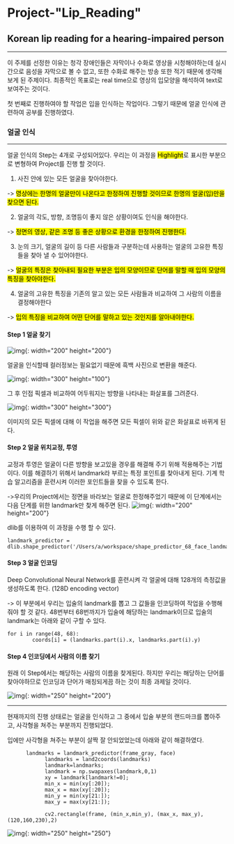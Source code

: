 # Project-"Lip_Reading"

## Korean lip reading for a hearing-impaired person
----

 이 주제를 선정한 이유는 청각 장애인들은 자막이나 수화로 영상을 시청해야하는데 실시간으로 음성을 자막으로 볼 수 없고, 또한 수화로 해주는 방송 또한 적기 때문에 생각해보게 된 주제이다. 최종적인 목표로는 real time으로 영상의 입모양을 해석하여 text로 보여주는 것이다. 
 
 첫 번째로 진행하여야 할 작업은 입을 인식하는 작업이다. 그렇기 때문에 얼굴 인식에 관련하여 공부를 진행하였다.
 
### 얼굴 인식
----
  얼굴 인식의 Step는 4개로 구성되어있다. 우리는 이 과정을 <mark>Highlight</mark>로 표시한 부분으로 변형하여 Project를 진행 할 것이다.
  
  1. 사진 안에 있는 모든 얼굴을 찾아야한다.
 
  -> <mark>영상에는 한명의 얼굴만이 나온다고 한정하여 진행할 것이므로 한명의 얼굴(입)만을 찾으면 된다.</mark>
  
  2. 얼굴의 각도, 방향, 조명등이 좋지 않은 상황이여도 인식을 해야한다.

  -> <mark>정면의 영상, 같은 조명 등 좋은 상황으로 환경을 한정하여 진행한다.</mark>
  
  3. 눈의 크기, 얼굴의 길이 등 다른 사람들과 구분하는데 사용하는 얼굴의 고유한 특징들을 찾아 낼 수 있어야한다.

  -> <mark>얼굴의 특징은 찾아내되 필요한 부분은 입의 모양이므로 단어를 말할 때 입의 모양의 특징을 찾아야한다.</mark>
  
  
  4. 얼굴의 고유한 특징을 기존의 알고 있는 모든 사람들과 비교하여 그 사람의 이름을 결정해야한다

  -> <mark>입의 특징을 비교하여 어떤 단어를 말하고 있는 것인지를 알아내야한다.</mark>

#### Step 1 얼굴 찾기
![img](/images/step1_1.png){: width="200" height="200"}


 얼굴을 인식할때 컬러정보는 필요없기 때문에 흑백 사진으로 변환을 해준다.
 
 
 ![img](/images/step1_2.png){: width="300" height="100"}
 
 그 후 인접 픽셀과 비교하여 어두워지는 방향을 나타내는 화살표를 그려준다.
 
  ![img](/images/step1_3.png){: width="300" height="300"}
  
 이미지의 모든 픽셀에 대해 이 작업을 해주면 모든 픽셀이 위와 같은 화살표로 바뀌게 된다.
 

#### Step 2 얼굴 위치교정, 투영
교정과 투영은 얼굴이 다른 방향을 보고있을 경우를 해결해 주기 위해 적용해주는 기법이다. 이를 해결하기 위해서 landmark라 부르는 특정 포인트를 찾아내게 된다. 기계 학습 알고리즘을 훈련시켜 이러한 포인트들을 찾을 수 있도록 한다.
 
->우리의 Project에서는 정면을 바라보는 얼굴로 한정해주었기 때문에 이 단계에서는 다음 단계를 위한 landmark만 찾게 해주면 된다.
![img](/images/step2.png){: width="200" height="200"}

dlib를 이용하여 이 과정을 수행 할 수 있다.


~~~
landmark_predictor = dlib.shape_predictor('/Users/a/workspace/shape_predictor_68_face_landmarks.dat')
~~~

#### Step 3 얼굴 인코딩
Deep Convolutional Neural Network를 훈련시켜 각 얼굴에 대해 128개의 측정값을 생성하도록 한다. (128D encoding vector)

-> 이 부분에서 우리는 입술의 landmark를 뽑고 그 값들을 인코딩하여 작업을 수행해줘야 할 것 같다. 48번부터 68번까지가 입술에 해당하는 landmark이므로 입술의 landmark는 아래와 같이 구할 수 있다.

~~~
for i in range(48, 68):
        coords[i] = (landmarks.part(i).x, landmarks.part(i).y)
~~~

#### Step 4 인코딩에서 사람의 이름 찾기
원래 이 Step에서는 해당하는 사람의 이름을 찾게된다. 하지만 우리는 해당하는 단어를 찾아야하므로 인코딩과 단어가 매칭되게끔 하는 것이 최종 과제일 것이다.

![img](/images/step4.png){: width="250" height="200"}

----

현재까지의 진행 상태로는 얼굴을 인식하고 그 중에서 입술 부분의 랜드마크를 뽑아주고, 사각형을 쳐주는 부분까지 진행되었다.

입에만 사각형을 쳐주는 부분이 살짝 잘 안되었었는데 아래와 같이 해결하였다.

~~~
      landmarks = landmark_predictor(frame_gray, face)
            landmarks = land2coords(landmarks)
            landmark=landmarks;
            landmark = np.swapaxes(landmark,0,1)
            xy = landmark[landmark!=0];
            min_x = min(xy[:20]);
            max_x = max(xy[:20]);
            min_y = min(xy[21:]);
            max_y = max(xy[21:]);
            
            cv2.rectangle(frame, (min_x,min_y), (max_x, max_y), (120,160,230),2)
~~~

![img](/images/re.png){: width="250" height="250"}